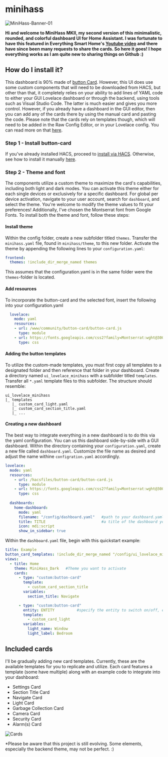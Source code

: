 # minihass

![MiniHass-Banner-01](https://github.com/fredrikpersson92/minihass/assets/105781178/5b3fd949-3a2f-406e-904b-17997335c291)

**Hi and welcome to MiniHass MKII, my second version of this minimalistic, rounded, and colorful dashboard UI for Home Assistant.
I was fortunate to have this featured in Everything Smart Home's [Youtube video](https://www.youtube.com/watch?v=7g9T_vKD4ww&t=8s&ab_channel=EverythingSmartHome) and there have since been many requests to share the cards. So here it goes! I hope everything works as I am quite new to sharing things on Github :)**

## How do I install it?
This dashboard is 90% made of [button Card](https://github.com/custom-cards/button-card). However, this UI does use some custom components that will need to be downloaded from HACS, but other than that, it completely relies on your ability to add lines of YAML code to either your GUI Lovelace dashboard or through the backend, using tools such as Visual Studio Code. The latter is much easier and gives you more control. However, if you already have a dashboard in the GUI editor, then you can add any of the cards there by using the manual card and pasting the code. Please note that the cards rely on templates though, which will need to be added in the Raw Config Editor, or in your Lovelace config. You can read more on that [here](https://github.com/custom-cards/button-card#configuration-templates). 

### Step 1 - Install button-card
If you've already installed HACS, proceed to [install via HACS](https://github.com/custom-cards/button-card#installation-and-tracking-with-hacs). Otherwise, see how to install it manually [here](https://github.com/custom-cards/button-card#installation).

### Step 2 - Theme and font
The components utilize a custom theme to maximize the card's capabilities, including both light and dark modes. You can activate this theme either for each single devices or exclusively for a specific dashboard. For global per device activation, navigate to your user account, search for `dashboard`, and select the theme. You're welcome to modify the theme values to fit your preferences! Additionally, I've chosen the Montserrat font from Google Fonts. To install both the theme and font, follow these steps:

#### Install theme
Within the config folder, create a new subfolder titled `themes`. Transfer the `minihass.yaml` file, found in `minihass/theme`, to this new folder. Activate the theme by appending the following lines to your `configuration.yaml`:
```yaml
frontend:
  themes: !include_dir_merge_named themes
```
This assumes that the configuration.yaml is in the same folder were the `themes`-folder is located. 

#### Add resources
To incorporate the button-card and the selected font, insert the following into your configuration.yaml
```yaml
  lovelace:
    mode: yaml
    resources:
    - url: /www/community/button-card/button-card.js
      type: module
    - url: https://fonts.googleapis.com/css2?family=Montserrat:wght@300;700&display=swap"
      type: css
  ```

#### Adding the button templates
To utilize the custom-made templates, you must first copy all templates to a designated folder and then reference that folder in your dashboard. Create a directory named `ui_lovelace_minihass` with a subfolder titled `templates`. Transfer all `*.yaml` template files to this subfolder. The structure should resemble:
```
ui_lovelace_minihass
|_ templates
   |_ custom_card_light.yaml
   |_ custom_card_section_title.yaml
   |_ ...
```

#### Creating a new dashboard
The best way to integrate everything in a new dashboard is to do this via the yaml configuration. You can us this dashboard side-by-side with a GUI dashboard. Within the directory containing your `configuration.yaml`, create a new file called `dashboard.yaml`. Customize the file name as desired and adjust the name withine `configration.yaml` accordingly. 
```yaml
lovelace:
  mode: yaml
  resources:
    - url: /hacsfiles/button-card/button-card.js
      type: module
    - url: https://fonts.googleapis.com/css2?family=Montserrat:wght@300;700&display=swap"
      type: css
  
  dashboards:
    home-dashboard:
      mode: yaml
      filename: "/config/dashboard.yaml"   #path to your dashboard.yaml
      title: TITLE                         #a title of the dashboard you like
      icon: mdi:script
      show_in_sidebar: true
```
Within the `dashboard.yaml` file, begin with this quickstart example:
```yaml
title: Example
button_card_templates: !include_dir_merge_named "/config/ui_lovelace_minihass/templates/"   #path to your templates .yaml
views:
  - title: Home
    theme: MiniHass_Dark   #Theme you want to activate
    cards:
      - type: "custom:button-card"
        template:
          - custom_card_section_title
        variables:
          section_title: Navigate

      - type: "custom:button-card"
        entity: ENTITY          #specify the entity to switch on/off, e.g. a light
        template:
          - custom_card_light
        variables:
          light_name: Window
          light_label: Bedroom
```


## Included cards
I'll be gradually adding new card templates. Currently, these are the available templates for you to replicate and utilize. Each card features a template (some have multiple) along with an example code to integrate into your dashboard:
* Settings Card
* Section Title Card
* Navigate Card
* Light Card
* Garbage Collection Card
* Camera Card
* Security Card
* Alarm(s) Card

![Cards](https://github.com/fredrikpersson92/minihass/assets/105781178/4ce74cd0-1e09-4c9e-80d5-47e45cf5cb62)



*Please be aware that this project is still evolving. Some elements, especially the backend theme, may not be perfect. :)
